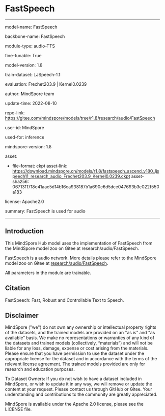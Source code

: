# FastSpeech

---

model-name: FastSpeech

backbone-name: FastSpeech

module-type: audio-TTS

fine-tunable: True

model-version: 1.8

train-dataset: LJSpeech-1.1

evaluation: Frechet203.9 | Kernel0.0239

author: MindSpore team

update-time: 2022-08-10

repo-link: <https://gitee.com/mindspore/models/tree/r1.8/research/audio/FastSpeech>

user-id: MindSpore

used-for: inference

mindspore-version: 1.8

asset:

-
    file-format: ckpt
    asset-link: <https://download.mindspore.cn/models/r1.8/fastspeech_ascend_v180_ljspeech11_research_audio_Frechet203.9_Kernel0.0239.ckpt>
    asset-sha256: 0671311718e41aae5d14b16ca938187b1a690c6d5dce047693b3e022f550a183

license: Apache2.0

summary: FastSpeech is used for audio

---

## Introduction

This MindSpore Hub model uses the implementation of FastSpeech from the MindSpore model zoo on Gitee at research/audio/FastSpeech.

FastSpeech is a audio network. More details please refer to the MindSpore model zoo on Gitee at [research/audio/FastSpeech](https://gitee.com/mindspore/models/blob/r1.8/research/audio/FastSpeech/README.md).

All parameters in the module are trainable.

## Citation

FastSpeech: Fast, Robust and Controllable Text to Speech.

## Disclaimer

MindSpore ("we") do not own any ownership or intellectual property rights of the datasets, and the trained models are provided on an "as is" and "as available" basis. We make no representations or warranties of any kind of the datasets and trained models (collectively, “materials”) and will not be liable for any loss, damage, expense or cost arising from the materials. Please ensure that you have permission to use the dataset under the appropriate license for the dataset and in accordance with the terms of the relevant license agreement. The trained models provided are only for research and education purposes.

To Dataset Owners: If you do not wish to have a dataset included in MindSpore, or wish to update it in any way, we will remove or update the content at your request. Please contact us through GitHub or Gitee. Your understanding and contributions to the community are greatly appreciated.

MindSpore is available under the Apache 2.0 license, please see the LICENSE file.
